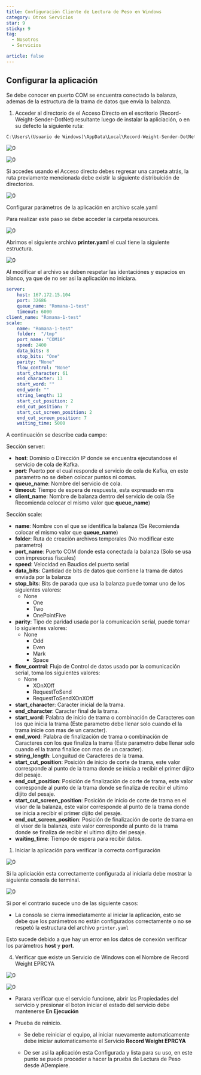 ```yaml
---
title: Configuración Cliente de Lectura de Peso en Windows
category: Otros Servicios
star: 9
sticky: 9
tag:
  - Nosotros
  - Servicios

article: false
---
```


## Configurar la aplicación

Se debe conocer en puerto COM se encuentra conectado la balanza, ademas de la estructura de la trama de datos que envia la balanza.

1. Acceder al directorio de el Acceso Directo en el escritorio (Record-Weight-Sender-DotNet) resultante luego de instalar la apliciación, o en su defecto la siguiente ruta:

``` javascript
C:\Users\(Usuario de Windows)\AppData\Local\Record-Weight-Sender-DotNet
```

![0](/assets/img/about/other-services/devices/weight-sender-desktop-shortcut.PNG)

![0](/assets/img/about/other-services/devices/weight-sender-folder-go-to-folder.PNG)

Si accedes usando el Acceso directo debes regresar una carpeta atrás, la ruta previamente mencionada debe existir la siguiente distribuición de directorios.

![0](/assets/img/about/other-services/devices/weight-sender-folder-structure.PNG)

Configurar parámetros de la aplicación en archivo scale.yaml

Para realizar este paso se debe acceder la carpeta resources.

![0](/assets/img/about/other-services/devices/weight-sender-folder-config-files.PNG)

Abrimos el siguiente archivo **printer.yaml** el cual tiene la siguiente estructura.

![0](/assets/img/about/other-services/devices/weight-sender-folder-scale-yaml.PNG)

Al modificar el archivo se deben respetar las identaciónes y espacios en blanco, ya que de no ser asi la aplicación no iniciara.

```yaml
server:
    host: 167.172.15.104
    port: 32686
    queue_name: "Romana-1-test"
    timeout: 6000
client_name: "Romana-1-test"
scale:
    name: "Romana-1-test"
    folder:  "/tmp"
    port_name: "COM10"
    speed: 2400
    data_bits: 8
    stop_bits: "One"
    parity: "None"
    flow_control: "None"
    start_character: 61
    end_character: 13
    start_word: ""
    end_word: ""
    string_length: 12
    start_cut_position: 2
    end_cut_position: 7
    start_cut_screen_position: 2
    end_cut_screen_position: 7
    waiting_time: 5000
```

A continuación se describe cada campo:

Sección server:

- **host**: Dominio o Dirección IP donde se encuentra ejecutandose el servicio de cola de Kafka.
- **port**: Puerto por el cual responde el servicio de cola de Kafka, en este parametro no se deben colocar puntos ni comas.
- **queue_name**: Nombre del servicio de cola.
- **timeout**: Tiempo de espera de respuesta, esta expresado en ms
- **client_name**: Nombre de balanza dentro del servicio de cola (Se Recomienda colocar el mismo valor que **queue_name**)

Sección scale:

- **name**: Nombre con el que se identifica la balanza (Se Recomienda colocar el mismo valor que **queue_name**)
- **folder**: Ruta de creación archivos temporales (No modificar este parametro)
- **port_name**: Puerto COM donde esta conectada la balanza (Solo se usa con impresoras fiscales)
- **speed**: Velocidad en Baudios del puerto serial
- **data_bits**: Cantidad de bits de datos que contiene la trama de datos enviada por la balanza
- **stop_bits**: Bits de parada que usa la balanza puede tomar uno de los siguientes valores:
  - None
    - One
    - Two
    - OnePointFive
- **parity**: Tipo de paridad usada por la comunicación serial, puede tomar lo siguientes valores:
  - None
    - Odd
    - Even
    - Mark
    - Space
- **flow_control**: Flujo de Control de datos usado por la comunicación serial, toma los siguientes valores:
  - None
    - XOnXOff
    - RequestToSend
    - RequestToSendXOnXOff
- **start_character**: Caracter inicial de la trama.
- **end_character**: Caracter final de la trama.
- **start_word**: Palabra de inicio de trama o combinación de Caracteres con los que inicia la trama (Este parametro debe llenar solo cuando el la trama inicie con mas de un caracter).
- **end_word**: Palabra de finalización de trama o combinación de Caracteres con los que finaliza la trama (Este parametro debe llenar solo cuando el la trama finalice con mas de un caracter).
- **string_length**: Longuitud de Caracteres de la trama.
- **start_cut_position**: Posición de inicio de corte de trama, este valor corresponde al punto de la trama donde se inicia a recibir el primer dijito del pesaje.
- **end_cut_position**: Posición de finalización de corte de trama, este valor corresponde al punto de la trama donde se finaliza de recibir el ultimo dijito del pesaje.
- **start_cut_screen_position**: Posición de inicio de corte de trama en el visor de la balanza, este valor corresponde al punto de la trama donde se inicia a recibir el primer dijito del pesaje.
- **end_cut_screen_position**: Posición de finalización de corte de trama en el visor de la balanza, este valor corresponde al punto de la trama donde se finaliza de recibir el ultimo dijito del pesaje.
- **waiting_time**: Tiempo de espera para recibir datos.

1. Iniciar la aplicación para verificar la correcta configuración

![0](/assets/img/about/other-services/devices/weight-sender-desktop-shortcut.PNG)

Si la apliciación esta correctamente configurada al iniciarla debe mostrar la siguiente consola de terminal.

![0](/assets/img/about/other-services/devices/weight-sender-folder-start-app.PNG)


Si por el contrario sucede uno de las siguiente casos:

- La consola se cierra inmediatamente al iniciar la aplicación, esto se debe que los parámetros no están configurados correctamente o no se respetó la estructura del archivo `printer.yaml`

Esto sucede debido a que hay un error en los datos de conexión verificar los parámetros **host** y **port**.

4. Verificar que existe un Servicio de Windows con el Nombre de Record Weight EPRCYA

![0](/assets/img/about/other-services/devices/weight-sender-folder-service.PNG)

![0](/assets/img/about/other-services/devices/weight-sender-folder-service-properties.PNG)

   - Parara verificar que el servicio funcione, abrir las Propiedades del servicio y presionar el boton iniciar el estado del servicio debe mantenerse **En Ejecución**

- Prueba de reinicio.

  - Se debe reiniciar el equipo, al iniciar nuevamente automaticamente debe iniciar automaticamente el Servicio **Record Weight EPRCYA**

  - De ser asi la aplicación esta Configurada y lista para su uso, en este punto se puede proceder a hacer la prueba de Lectura de Peso desde ADempiere.
